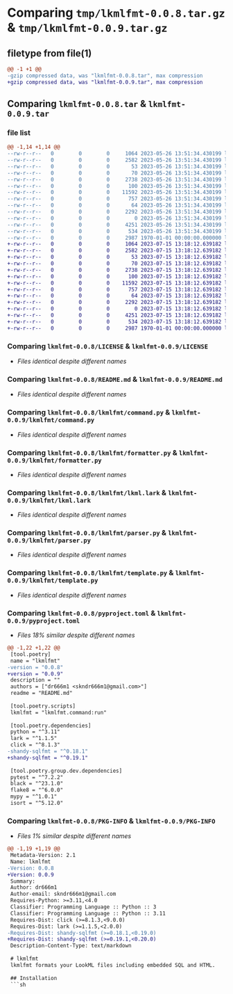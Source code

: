 # Comparing `tmp/lkmlfmt-0.0.8.tar.gz` & `tmp/lkmlfmt-0.0.9.tar.gz`

## filetype from file(1)

```diff
@@ -1 +1 @@
-gzip compressed data, was "lkmlfmt-0.0.8.tar", max compression
+gzip compressed data, was "lkmlfmt-0.0.9.tar", max compression
```

## Comparing `lkmlfmt-0.0.8.tar` & `lkmlfmt-0.0.9.tar`

### file list

```diff
@@ -1,14 +1,14 @@
--rw-r--r--   0        0        0     1064 2023-05-26 13:51:34.430199 lkmlfmt-0.0.8/LICENSE
--rw-r--r--   0        0        0     2582 2023-05-26 13:51:34.430199 lkmlfmt-0.0.8/README.md
--rw-r--r--   0        0        0       53 2023-05-26 13:51:34.430199 lkmlfmt-0.0.8/lkmlfmt/__init__.py
--rw-r--r--   0        0        0       70 2023-05-26 13:51:34.430199 lkmlfmt-0.0.8/lkmlfmt/__main__.py
--rw-r--r--   0        0        0     2738 2023-05-26 13:51:34.430199 lkmlfmt-0.0.8/lkmlfmt/command.py
--rw-r--r--   0        0        0      100 2023-05-26 13:51:34.430199 lkmlfmt-0.0.8/lkmlfmt/exception.py
--rw-r--r--   0        0        0    11592 2023-05-26 13:51:34.430199 lkmlfmt-0.0.8/lkmlfmt/formatter.py
--rw-r--r--   0        0        0      757 2023-05-26 13:51:34.430199 lkmlfmt-0.0.8/lkmlfmt/lkml.lark
--rw-r--r--   0        0        0       64 2023-05-26 13:51:34.430199 lkmlfmt-0.0.8/lkmlfmt/logger.py
--rw-r--r--   0        0        0     2292 2023-05-26 13:51:34.430199 lkmlfmt-0.0.8/lkmlfmt/parser.py
--rw-r--r--   0        0        0        0 2023-05-26 13:51:34.430199 lkmlfmt-0.0.8/lkmlfmt/py.typed
--rw-r--r--   0        0        0     4251 2023-05-26 13:51:34.430199 lkmlfmt-0.0.8/lkmlfmt/template.py
--rw-r--r--   0        0        0      534 2023-05-26 13:51:34.430199 lkmlfmt-0.0.8/pyproject.toml
--rw-r--r--   0        0        0     2987 1970-01-01 00:00:00.000000 lkmlfmt-0.0.8/PKG-INFO
+-rw-r--r--   0        0        0     1064 2023-07-15 13:18:12.639182 lkmlfmt-0.0.9/LICENSE
+-rw-r--r--   0        0        0     2582 2023-07-15 13:18:12.639182 lkmlfmt-0.0.9/README.md
+-rw-r--r--   0        0        0       53 2023-07-15 13:18:12.639182 lkmlfmt-0.0.9/lkmlfmt/__init__.py
+-rw-r--r--   0        0        0       70 2023-07-15 13:18:12.639182 lkmlfmt-0.0.9/lkmlfmt/__main__.py
+-rw-r--r--   0        0        0     2738 2023-07-15 13:18:12.639182 lkmlfmt-0.0.9/lkmlfmt/command.py
+-rw-r--r--   0        0        0      100 2023-07-15 13:18:12.639182 lkmlfmt-0.0.9/lkmlfmt/exception.py
+-rw-r--r--   0        0        0    11592 2023-07-15 13:18:12.639182 lkmlfmt-0.0.9/lkmlfmt/formatter.py
+-rw-r--r--   0        0        0      757 2023-07-15 13:18:12.639182 lkmlfmt-0.0.9/lkmlfmt/lkml.lark
+-rw-r--r--   0        0        0       64 2023-07-15 13:18:12.639182 lkmlfmt-0.0.9/lkmlfmt/logger.py
+-rw-r--r--   0        0        0     2292 2023-07-15 13:18:12.639182 lkmlfmt-0.0.9/lkmlfmt/parser.py
+-rw-r--r--   0        0        0        0 2023-07-15 13:18:12.639182 lkmlfmt-0.0.9/lkmlfmt/py.typed
+-rw-r--r--   0        0        0     4251 2023-07-15 13:18:12.639182 lkmlfmt-0.0.9/lkmlfmt/template.py
+-rw-r--r--   0        0        0      534 2023-07-15 13:18:12.639182 lkmlfmt-0.0.9/pyproject.toml
+-rw-r--r--   0        0        0     2987 1970-01-01 00:00:00.000000 lkmlfmt-0.0.9/PKG-INFO
```

### Comparing `lkmlfmt-0.0.8/LICENSE` & `lkmlfmt-0.0.9/LICENSE`

 * *Files identical despite different names*

### Comparing `lkmlfmt-0.0.8/README.md` & `lkmlfmt-0.0.9/README.md`

 * *Files identical despite different names*

### Comparing `lkmlfmt-0.0.8/lkmlfmt/command.py` & `lkmlfmt-0.0.9/lkmlfmt/command.py`

 * *Files identical despite different names*

### Comparing `lkmlfmt-0.0.8/lkmlfmt/formatter.py` & `lkmlfmt-0.0.9/lkmlfmt/formatter.py`

 * *Files identical despite different names*

### Comparing `lkmlfmt-0.0.8/lkmlfmt/lkml.lark` & `lkmlfmt-0.0.9/lkmlfmt/lkml.lark`

 * *Files identical despite different names*

### Comparing `lkmlfmt-0.0.8/lkmlfmt/parser.py` & `lkmlfmt-0.0.9/lkmlfmt/parser.py`

 * *Files identical despite different names*

### Comparing `lkmlfmt-0.0.8/lkmlfmt/template.py` & `lkmlfmt-0.0.9/lkmlfmt/template.py`

 * *Files identical despite different names*

### Comparing `lkmlfmt-0.0.8/pyproject.toml` & `lkmlfmt-0.0.9/pyproject.toml`

 * *Files 18% similar despite different names*

```diff
@@ -1,22 +1,22 @@
 [tool.poetry]
 name = "lkmlfmt"
-version = "0.0.8"
+version = "0.0.9"
 description = ""
 authors = ["dr666m1 <skndr666m1@gmail.com>"]
 readme = "README.md"
 
 [tool.poetry.scripts]
 lkmlfmt = "lkmlfmt.command:run"
 
 [tool.poetry.dependencies]
 python = "^3.11"
 lark = "^1.1.5"
 click = "^8.1.3"
-shandy-sqlfmt = "^0.18.1"
+shandy-sqlfmt = "^0.19.1"
 
 [tool.poetry.group.dev.dependencies]
 pytest = "^7.2.2"
 black = "^23.1.0"
 flake8 = "^6.0.0"
 mypy = "^1.0.1"
 isort = "^5.12.0"
```

### Comparing `lkmlfmt-0.0.8/PKG-INFO` & `lkmlfmt-0.0.9/PKG-INFO`

 * *Files 1% similar despite different names*

```diff
@@ -1,19 +1,19 @@
 Metadata-Version: 2.1
 Name: lkmlfmt
-Version: 0.0.8
+Version: 0.0.9
 Summary: 
 Author: dr666m1
 Author-email: skndr666m1@gmail.com
 Requires-Python: >=3.11,<4.0
 Classifier: Programming Language :: Python :: 3
 Classifier: Programming Language :: Python :: 3.11
 Requires-Dist: click (>=8.1.3,<9.0.0)
 Requires-Dist: lark (>=1.1.5,<2.0.0)
-Requires-Dist: shandy-sqlfmt (>=0.18.1,<0.19.0)
+Requires-Dist: shandy-sqlfmt (>=0.19.1,<0.20.0)
 Description-Content-Type: text/markdown
 
 # lkmlfmt
 lkmlfmt formats your LookML files including embedded SQL and HTML.
 
 ## Installation
 ```sh
```


